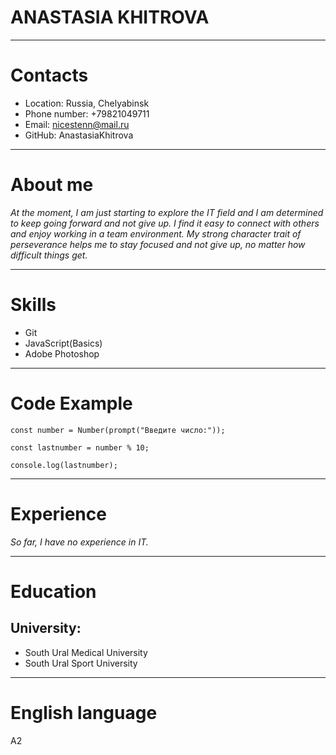 # **ANASTASIA KHITROVA**
****
# **Contacts**
* Location: Russia, Chelyabinsk
* Phone number: +79821049711
* Email: nicestenn@mail.ru
* GitHub: AnastasiaKhitrova
****
# **About me**
_At the moment, I am just starting to explore the IT field and I am determined to keep going forward and not give up. I find it easy to connect with others and enjoy working in a team environment. My strong character trait of perseverance helps me to stay focused and not give up, no matter how difficult things get._
****
# **Skills**
* Git
* JavaScript(Basics)
* Adobe Photoshop
********
# **Code Example**
```
const number = Number(prompt("Введите число:"));

const lastnumber = number % 10;

console.log(lastnumber);
```
********
# **Experience**
_So far, I have no experience in IT._
***********
# **Education**
## University: 
* South Ural Medical University
* South Ural Sport University
************
# **English language**
A2